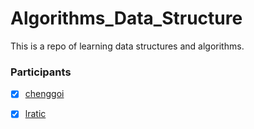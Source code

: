 Algorithms_Data_Structure
=========================

This is a repo of learning data structures and algorithms. 


### Participants
- [x] [chenggoi](https://github.com/lratic)
- [x] [lratic](https://github.com/chenggoi)

